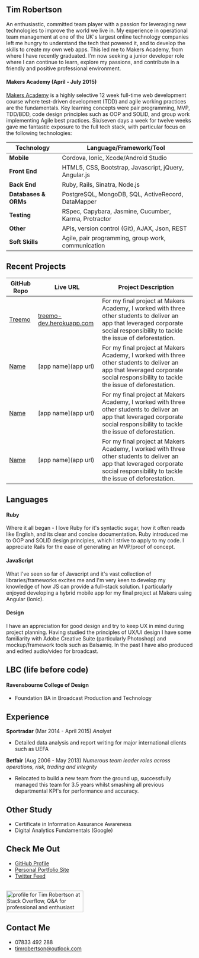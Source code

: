 ## Tim Robertson

An enthusiastic, committed team player with a passion for leveraging new technologies to improve the world we live in. My experience in operational team management at one of the UK's largest online technology companies left me hungry to understand the tech that powered it, and to develop the skills to create my own web apps. This led me to Makers Academy, from where I have recently graduated. I'm now seeking a junior developer role where I can continue to learn, explore my passions, and contribute in a friendly and positive professional environment.

#### Makers Academy (April - July 2015)
[Makers Academy](http://www.makersacademy.com) is a highly selective 12 week full-time web development course where test-driven development (TDD) and agile working practices are the fundamentals.  Key learning concepts were pair programming, MVP, TDD/BDD, code design principles such as OOP and SOLID, and group work implementing Agile best practices. Six/seven days a week for twelve weeks gave me fantastic exposure to the full tech stack, with particular focus on the following technologies:

Technology | Language/Framework/Tool
-----------|------------------------
**Mobile** | Cordova, Ionic, Xcode/Android Studio
**Front End** | HTML5, CSS, Bootstrap, Javascript, jQuery, Angular.js
**Back End** | Ruby, Rails, Sinatra, Node.js
**Databases & ORMs** | PostgreSQL, MongoDB, SQL, ActiveRecord, DataMapper
**Testing** | RSpec, Capybara, Jasmine, Cucumber, Karma, Protractor
**Other** | APIs, version control (Git), AJAX, Json, REST
**Soft Skills** | Agile, pair programming, group work, communication

## Recent Projects

GitHub Repo | Live URL | Project Description
--- | --- | ---
[Treemo](https://github.com/treemoapp) | [treemo-dev.herokuapp.com](http://treemo-dev.herokuapp.com/) | For my final project at Makers Academy, I worked with three other students to deliver an app that leveraged corporate social responsibility to tackle the issue of deforestation.
[Name](repo) | [app name](app url) | For my final project at Makers Academy, I worked with three other students to deliver an app that leveraged corporate social responsibility to tackle the issue of deforestation.
[Name](repo) | [app name](app url) | For my final project at Makers Academy, I worked with three other students to deliver an app that leveraged corporate social responsibility to tackle the issue of deforestation.
[Name](repo) | [app name](app url) | For my final project at Makers Academy, I worked with three other students to deliver an app that leveraged corporate social responsibility to tackle the issue of deforestation.

## Languages

#### Ruby

Where it all began - I love Ruby for it's syntactic sugar, how it often reads like English, and its clear and concise documentation. Ruby introduced me to OOP and SOLID design principles, which I strive to apply to my code. I appreciate Rails for the ease of generating an MVP/proof of concept.

#### JavaScript

What I've seen so far of Javacript and it's vast collection of libraries/frameworks excites me and I'm very keen to develop my knowledge of how JS can provide a full-stack solution. I particularly enjoyed developing a hybrid mobile app for my final project at Makers using Angular (Ionic).

#### Design

I have an appreciation for good design and try to keep UX in mind during project planning. Having studied the principles of UX/UI design I have some familiarity with Adobe Creative Suite (particularly Photoshop) and mockup/framework tools such as Balsamiq. In the past I have also produced and edited audio/video for broadcast.

## LBC (life before code)

#### Ravensbourne College of Design 

- Foundation BA in Broadcast Production and Technology

## Experience

**Sportradar** (Mar 2014 - April 2015)
  *Analyst*
  - Detailed data analysis and report writing for major international clients such as UEFA

**Betfair** (Aug 2006 - May 2013)
  *Numerous team leader roles across operations, risk, trading and integrity*
  - Relocated to build a new team from the ground up, successfully managed this team for 3.5 years whilst smashing all previous departmental KPI's for performance and accuracy.
 
## Other Study
 - Certificate in Information Assurance Awareness
 - Digital Analytics Fundamentals (Google)

## Check Me Out
- [GitHub Profile](https://github.com/timrobertson0122)
- [Personal Portfolio Site](http://www.timrobertsonworks.com)
- [Twitter Feed](https://twitter.com/robertsonworks)
<br>
<a href="http://stackoverflow.com/users/4428270/tim-robertson">
<img src="http://stackoverflow.com/users/flair/4428270.png" width="208" height="58" alt="profile for Tim Robertson at Stack Overflow, Q&amp;A for professional and enthusiast programmers" title="profile for Tim Robertson at Stack Overflow, Q&amp;A for professional and enthusiast programmers">
</a>

## Contact Me
- 07833 492 288
- [timrobertson@outlook.com](mailto:timrobertson@outlook.com)
